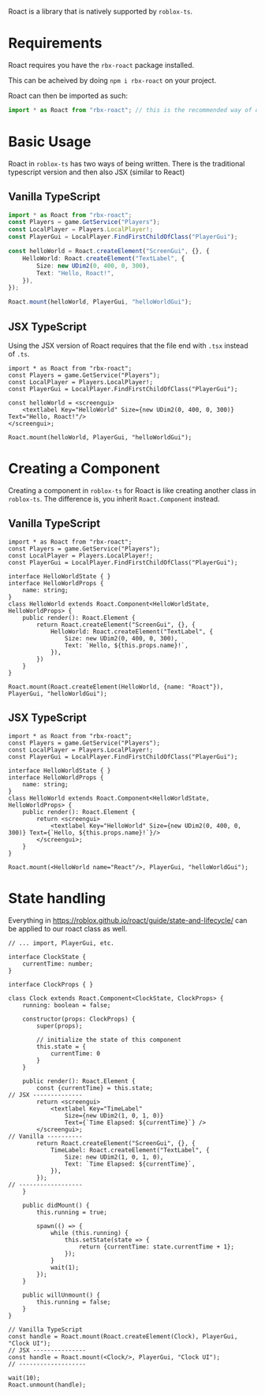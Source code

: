 Roact is a library that is natively supported by `roblox-ts`. 

# Requirements
Roact requires you have the `rbx-roact` package installed.

This can be acheived by doing `npm i rbx-roact` on your project.

Roact can then be imported as such:
```ts
import * as Roact from "rbx-roact"; // this is the recommended way of doing it
```


# Basic Usage
Roact in `roblox-ts` has two ways of being written. There is the traditional typescript version and then also JSX (similar to React)

## Vanilla TypeScript
```ts
import * as Roact from "rbx-roact";
const Players = game.GetService("Players");
const LocalPlayer = Players.LocalPlayer!;
const PlayerGui = LocalPlayer.FindFirstChildOfClass("PlayerGui");

const helloWorld = Roact.createElement("ScreenGui", {}, {
	HelloWorld: Roact.createElement("TextLabel", {
		Size: new UDim2(0, 400, 0, 300),
		Text: "Hello, Roact!",
	}),
});

Roact.mount(helloWorld, PlayerGui, "helloWorldGui");
```

## JSX TypeScript
Using the JSX version of Roact requires that the file end with `.tsx` instead of `.ts`.
```tsx
import * as Roact from "rbx-roact";
const Players = game.GetService("Players");
const LocalPlayer = Players.LocalPlayer!;
const PlayerGui = LocalPlayer.FindFirstChildOfClass("PlayerGui");

const helloWorld = <screengui>
	<textlabel Key="HelloWorld" Size={new UDim2(0, 400, 0, 300)} Text="Hello, Roact!"/>
</screengui>;

Roact.mount(helloWorld, PlayerGui, "helloWorldGui");
```

# Creating a Component
Creating a component in `roblox-ts` for Roact is like creating another class in `roblox-ts`. The difference is, you inherit `Roact.Component` instead.

## Vanilla TypeScript
```tsx
import * as Roact from "rbx-roact";
const Players = game.GetService("Players");
const LocalPlayer = Players.LocalPlayer!;
const PlayerGui = LocalPlayer.FindFirstChildOfClass("PlayerGui");

interface HelloWorldState { }
interface HelloWorldProps {
	name: string;
}
class HelloWorld extends Roact.Component<HelloWorldState, HelloWorldProps> {
	public render(): Roact.Element {
		return Roact.createElement("ScreenGui", {}, {
			HelloWorld: Roact.createElement("TextLabel", {
				Size: new UDim2(0, 400, 0, 300),
				Text: `Hello, ${this.props.name}!`,
			}),
		})
	}
}

Roact.mount(Roact.createElement(HelloWorld, {name: "Roact"}), PlayerGui, "helloWorldGui");
```

## JSX TypeScript
```tsx
import * as Roact from "rbx-roact";
const Players = game.GetService("Players");
const LocalPlayer = Players.LocalPlayer!;
const PlayerGui = LocalPlayer.FindFirstChildOfClass("PlayerGui");

interface HelloWorldState { }
interface HelloWorldProps {
	name: string;
}
class HelloWorld extends Roact.Component<HelloWorldState, HelloWorldProps> {
	public render(): Roact.Element {
		return <screengui>
			<textlabel Key="HelloWorld" Size={new UDim2(0, 400, 0, 300)} Text={`Hello, ${this.props.name}!`}/>
		</screengui>;
	}
}

Roact.mount(<HelloWorld name="React"/>, PlayerGui, "helloWorldGui");
```


# State handling
Everything in https://roblox.github.io/roact/guide/state-and-lifecycle/ can be applied to our roact class as well.

```tsx
// ... import, PlayerGui, etc.

interface ClockState { 
	currentTime: number;
}

interface ClockProps { }

class Clock extends Roact.Component<ClockState, ClockProps> {
	running: boolean = false;

	constructor(props: ClockProps) {
		super(props);

		// initialize the state of this component
		this.state = {
			currentTime: 0
		}
	}

	public render(): Roact.Element {
		const {currentTime} = this.state;
// JSX --------------
		return <screengui>
			<textlabel Key="TimeLabel" 
				Size={new UDim2(1, 0, 1, 0)} 
				Text={`Time Elapsed: ${currentTime}`} />
		</screengui>;
// Vanilla ----------
		return Roact.createElement("ScreenGui", {}, {
			TimeLabel: Roact.createElement("TextLabel", {
				Size: new UDim2(1, 0, 1, 0),
				Text: `Time Elapsed: ${currentTime}`, 
			}),
		});
// ------------------
	}

	public didMount() {
		this.running = true;

		spawn(() => {
			while (this.running) {
				this.setState(state => {
					return {currentTime: state.currentTime + 1};
				});
			}
			wait(1);
		});
	}

	public willUnmount() {
		this.running = false;
	}
}

// Vanilla TypeScript
const handle = Roact.mount(Roact.createElement(Clock), PlayerGui, "Clock UI");
// JSX ---------------
const handle = Roact.mount(<Clock/>, PlayerGui, "Clock UI");
// -------------------

wait(10);
Roact.unmount(handle);
```